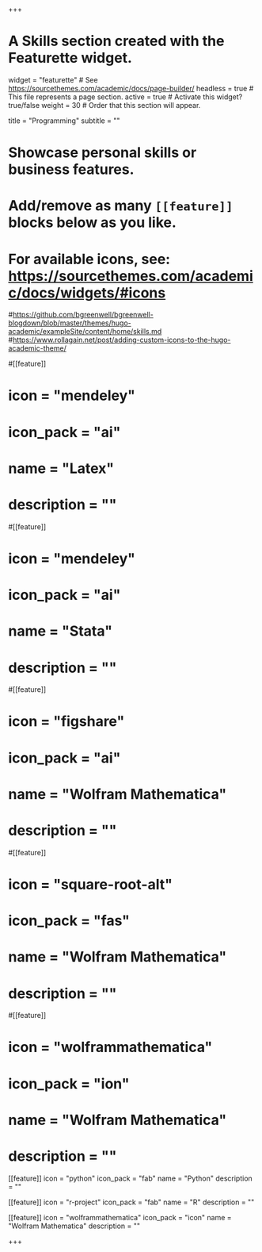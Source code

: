 +++
# A Skills section created with the Featurette widget.
widget = "featurette"  # See https://sourcethemes.com/academic/docs/page-builder/
headless = true  # This file represents a page section.
active = true  # Activate this widget? true/false
weight = 30  # Order that this section will appear.

title = "Programming"
subtitle = ""

# Showcase personal skills or business features.
#
# Add/remove as many `[[feature]]` blocks below as you like.
#
# For available icons, see: https://sourcethemes.com/academic/docs/widgets/#icons

#https://github.com/bgreenwell/bgreenwell-blogdown/blob/master/themes/hugo-academic/exampleSite/content/home/skills.md
#https://www.rollagain.net/post/adding-custom-icons-to-the-hugo-academic-theme/


#[[feature]]
#  icon = "mendeley"
#  icon_pack = "ai"
#    name = "Latex"
#  description = ""

#[[feature]]
#  icon = "mendeley"
#  icon_pack = "ai"
#    name = "Stata"
#  description = ""

#[[feature]]
#  icon = "figshare"
#  icon_pack = "ai"
#    name = "Wolfram Mathematica"
#  description = ""

#[[feature]]
#  icon = "square-root-alt"
#  icon_pack = "fas"
#    name = "Wolfram Mathematica"
#  description = ""

#[[feature]]
#  icon = "wolframmathematica"
#  icon_pack = "ion"
#  name = "Wolfram Mathematica"
#  description = ""



[[feature]]
  icon = "python"
  icon_pack = "fab"
  name = "Python"
  description = ""  

[[feature]]
  icon = "r-project"
  icon_pack = "fab"
  name = "R"
  description = ""

[[feature]]
  icon = "wolframmathematica"
  icon_pack = "icon"
  name = "Wolfram Mathematica"
  description = ""






+++
